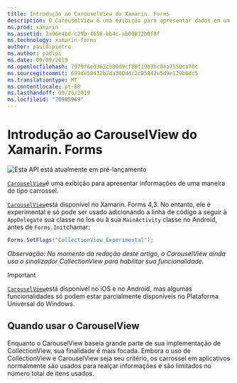```yaml
---
title: Introdução ao CarouselView do Xamarin. Forms
description: O CarouselView é uma exibição para apresentar dados em um layout de tipo de carrossel.
ms.prod: xamarin
ms.assetid: 2a96e4bd-c29b-4658-bb4c-ab00872b0f8f
ms.technology: xamarin-forms
author: pauldipietro
ms.author: padipi
ms.date: 09/09/2019
ms.openlocfilehash: 7979f6ed362c580d9cf80f19b3bc0ea7550ca70c
ms.sourcegitcommit: 699de58432b7da300ddc2c85842e5d9e129b0dc5
ms.translationtype: MT
ms.contentlocale: pt-BR
ms.lasthandoff: 09/25/2019
ms.locfileid: "70985969"
---
```

# <a name="xamarinforms-carouselview-introduction"></a>Introdução ao CarouselView do Xamarin. Forms

![](~/media/shared/preview.png "Esta API está atualmente em pré-lançamento")

[`CarouselView`](xref:Xamarin.Forms.CarouselView)é uma exibição para apresentar informações de uma maneira do tipo carrossel.

[`CarouselView`](xref:Xamarin.Forms.CarouselView)está disponível no Xamarin. Forms 4,3. No entanto, ele é experimental e só pode ser usado adicionando a linha de código a seguir à `AppDelegate` sua classe no Ios ou à sua `MainActivity` classe no Android, antes de `Forms.Init`chamar:

```csharp
Forms.SetFlags("CollectionView_Experimental");
```

_Observação: No momento da redação deste artigo, o CarouselView ainda usa o sinalizador CollectionView para habilitar sua funcionalidade._

> [!IMPORTANT]
> [`CarouselView`](xref:Xamarin.Forms.CarouselView)está disponível no iOS e no Android, mas algumas funcionalidades só podem estar parcialmente disponíveis no Plataforma Universal do Windows.

## <a name="when-to-use-carouselview"></a>Quando usar o CarouselView

Enquanto o CarouselView baseia grande parte de sua implementação de CollectionView, sua finalidade é mais focada. Embora o uso de CollectionView e CarouselView seja seu critério, os carrossel em aplicativos normalmente são usados para realçar informações e são limitados no número total de itens usados.

